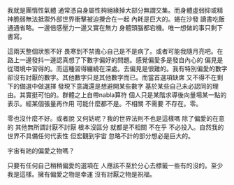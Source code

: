 我就是團惰性氣體 通常憑自身屬性夠絕緣掉大部分無謂交集。而身體虛弱抑或精神脆弱無法抵禦外部世界衝擊被迫攪合在一起 內耗是巨大的。蜷在沙發 讀書吃飯通通省略。一邊倍感壓力一邊又實在無力 身體頭腦都宕機。唯一想做的事只剩下書寫。

這兩天整個狀態不好 畏寒到不禁擔心自己是不是病了。或者可能我隨月亮吧。在路上一邊發抖一邊認真想了下數字偏好的問題。感覺偏愛多是發自內心的 偏見是從環境中習得的。而這種習得纏繞在深處。去偏見是很難的。我有特別偏愛的數字 卻沒有討厭的數字。其他數字只是其他數字而已。而當首選項缺席 又不得不在剩下的備選中做選擇 發現下意識還是想避開某些數字 基於某些自己未必認同的理由。其實挺可怕的。群體之上自帶nabla算符 個人只是某階求導後向量場某一點的表示。經某個張量再作用 可能什麼都不是。不相關 不需要 不存在。零。

零也沒什麼不好。或者說 又何妨呢？我的世界法則不也是這樣嗎 除了偏愛的在意的 其他無所謂討厭不討厭 根本沒區分 就都是不相關 不在乎 不必投入。自然我的世界不具備任何代表性 但宏觀到宇宙 忽略不計的部分想必是巨大的。

宇宙有祂的偏愛之物嗎？

只要有任何自己稍稍偏愛的選項在 人應該不至於分心去標籤一些有的沒的。至少我是這樣。擁有偏愛之物是幸運 沒有討厭之物是祝福。
